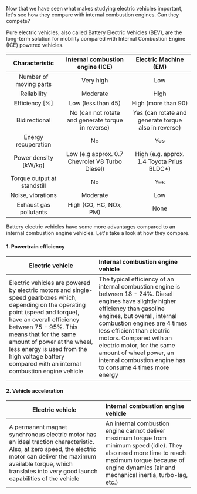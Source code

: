 Now that we have seen what makes studying electric vehicles important, let's see how they compare with internal combustion engines. Can they compete?


Pure electric vehicles, also called Battery Electric Vehicles (BEV), are the long-term solution for mobility compared with Internal Combustion Engine (ICE) powered vehicles. 


|        Characteristic       |          Internal combustion engine (ICE)          |                 Electric Machine (EM)                |
|:---------------------------:|:--------------------------------------------------:|:----------------------------------------------------:|
|    Number of moving parts   |                      Very high                     |                          Low                         |
|         Reliability         |                      Moderate                      |                         High                         |
|        Efficiency [%]       |                 Low (less than 45)                 |                  High (more than 90)                 |
|        Bidirectional        | No (can not rotate and generate torque in reverse) | Yes (can rotate and generate torque also in reverse) |
|     Energy recuperation    |                         No                         |                          Yes                         |
|    Power density [kW/kg]    |   Low (e.g approx. 0.7 Chevrolet V8 Turbo Diesel)  |      High (e.g. approx. 1.4 Toyota Prius BLDC*)      |
| Torque output at standstill |                         No                         |                          Yes                         |
|      Noise, vibrations      |                      Moderate                      |                          Low                         |
|    Exhaust gas pollutants   |               High (CO, HC, NOx, PM)               |                         None                         |

Battery electric vehicles have some more advantages compared to an internal combustion engine vehicles. Let's take a look at how they compare.

#### 1. Powertrain efficiency	

|Electric vehicle | Internal combustion engine vehicle | 
|-----------------|:-------------|
| Electric vehicles are powered by electric motors and single-speed gearboxes which, depending on the operating point (speed and torque), have an overall efficiency between 75 - 95%. This means that for the same amount of power at the wheel, less energy is used from the high voltage battery compared with an internal combustion engine vehicle |The typical efficiency of an internal combustion engine is between 18 - 24%. Diesel engines have slightly higher efficiency than gasoline engines, but overall, internal combustion engines are 4 times less efficient than electric motors. Compared with an electric motor, for the same amount of wheel power, an internal combustion engine has to consume 4 times more energy |



#### 2. Vehicle acceleration

|Electric vehicle | Internal combustion engine vehicle | 
|-----------------|:-------------|
| A permanent magnet synchronous electric motor has an ideal traction characteristic. Also, at zero speed, the electric motor can deliver the maximum available torque, which translates into very good launch capabilities of the vehicle|An internal combustion engine cannot deliver maximum torque from minimum speed (idle). They also need more time to reach maximum torque because of engine dynamics (air and mechanical inertia, turbo-lag, etc.) |